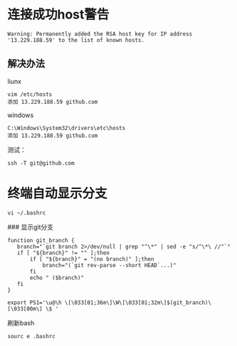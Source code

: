 # 连接成功host警告

```
Warning: Permanently added the RSA host key for IP address '13.229.188.59' to the list of known hosts.
```

## 解决办法

liunx

```
vim /etc/hosts
添加 13.229.188.59 github.com
```

windows

```
C:\Windows\System32\drivers\etc\hosts  
添加 13.229.188.59 github.com
```

测试：

```
ssh -T git@github.com
```

# 终端自动显示分支

```
vi ~/.bashrc
```

\### 显示git分支

```
function git_branch {  
   branch="`git branch 2>/dev/null | grep "^\*" | sed -e "s/^\*\ //"`"  
   if [ "${branch}" != "" ];then  
       if [ "${branch}" = "(no branch)" ];then  
           branch="(`git rev-parse --short HEAD`...)"  
       fi  
       echo " ($branch)"  
   fi  
}  

export PS1='\u@\h \[\033[01;36m\]\W\[\033[01;32m\]$(git_branch)\[\033[00m\] \$ '  
```

刷新bash

```
sourc e .bashrc
```

